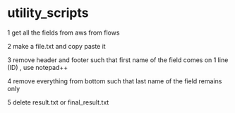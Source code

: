 # utility_scripts

1 get all the fields from aws from flows

2 make a file.txt and copy paste it

3 remove header and footer such that first name of the field comes on 1 line (ID) , use notepad++

4 remove  everything from bottom such that last name of the field remains only

5 delete result.txt or final_result.txt
